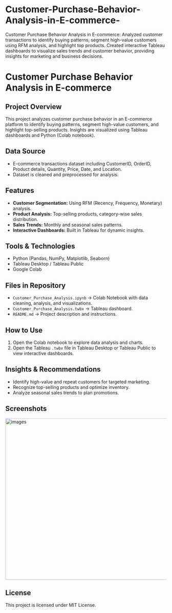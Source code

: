# Customer-Purchase-Behavior-Analysis-in-E-commerce-
Customer Purchase Behavior Analysis in E-commerce: Analyzed customer transactions to identify buying patterns, segment high-value customers using RFM analysis, and highlight top products. Created interactive Tableau dashboards to visualize sales trends and customer behavior, providing insights for marketing and business decisions.
# Customer Purchase Behavior Analysis in E-commerce

## Project Overview
This project analyzes customer purchase behavior in an E-commerce platform to identify buying patterns, segment high-value customers, and highlight top-selling products. Insights are visualized using Tableau dashboards and Python (Colab notebook).

## Data Source
- E-commerce transactions dataset including CustomerID, OrderID, Product details, Quantity, Price, Date, and Location.
- Dataset is cleaned and preprocessed for analysis.

## Features
- **Customer Segmentation:** Using RFM (Recency, Frequency, Monetary) analysis.
- **Product Analysis:** Top-selling products, category-wise sales distribution.
- **Sales Trends:** Monthly and seasonal sales patterns.
- **Interactive Dashboards:** Built in Tableau for dynamic insights.

## Tools & Technologies
- Python (Pandas, NumPy, Matplotlib, Seaborn)
- Tableau Desktop / Tableau Public
- Google Colab

## Files in Repository
- `Customer_Purchase_Analysis.ipynb` → Colab Notebook with data cleaning, analysis, and visualizations.
- `Customer_Purchase_Analysis.twbx` → Tableau dashboard.
- `README.md` → Project description and instructions.

## How to Use
1. Open the Colab notebook to explore data analysis and charts.
2. Open the Tableau `.twbx` file in Tableau Desktop or Tableau Public to view interactive dashboards.

## Insights & Recommendations
- Identify high-value and repeat customers for targeted marketing.
- Recognize top-selling products and optimize inventory.
- Analyze seasonal sales trends to plan promotions.

## Screenshots
<img width="960" height="504" alt="images" src="https://github.com/user-attachments/assets/526e1bfe-3622-4996-844a-9404c36b1a56" />


## License
This project is licensed under MIT License.  

